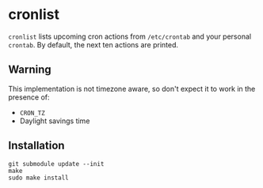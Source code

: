 # cronlist

`cronlist` lists upcoming cron actions from `/etc/crontab` and your personal `crontab`. By default, the next ten actions are printed.

## Warning

This implementation is not timezone aware, so don't expect it to work in the presence of:

- `CRON_TZ`
- Daylight savings time

## Installation

    git submodule update --init
    make
    sudo make install
